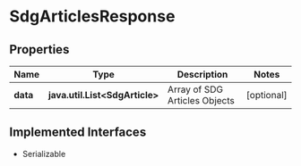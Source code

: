 

# SdgArticlesResponse


## Properties

Name | Type | Description | Notes
------------ | ------------- | ------------- | -------------
**data** | **java.util.List&lt;SdgArticle&gt;** | Array of SDG Articles Objects |  [optional]


## Implemented Interfaces

* Serializable


